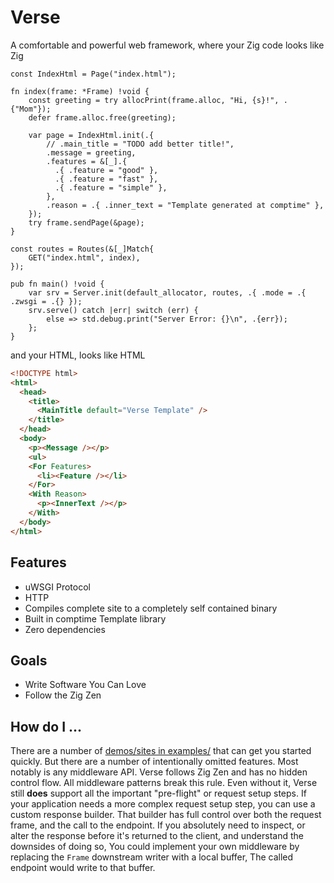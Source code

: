 # Verse

A comfortable and powerful web framework, where your Zig code looks like Zig

```zig
const IndexHtml = Page("index.html");

fn index(frame: *Frame) !void {
    const greeting = try allocPrint(frame.alloc, "Hi, {s}!", .{"Mom"});
    defer frame.alloc.free(greeting);

    var page = IndexHtml.init(.{
        // .main_title = "TODO add better title!",
        .message = greeting,
        .features = &[_].{
          .{ .feature = "good" },
          .{ .feature = "fast" },
          .{ .feature = "simple" },
        },
        .reason = .{ .inner_text = "Template generated at comptime" },
    });
    try frame.sendPage(&page);
}

const routes = Routes(&[_]Match{
    GET("index.html", index),
});

pub fn main() !void {
    var srv = Server.init(default_allocator, routes, .{ .mode = .{ .zwsgi = .{} });
    srv.serve() catch |err| switch (err) {
        else => std.debug.print("Server Error: {}\n", .{err});
    };
}
```

and your HTML, looks like HTML

```html
<!DOCTYPE html>
<html>
  <head>
    <title>
      <MainTitle default="Verse Template" />
    </title>
  </head>
  <body>
    <p><Message /></p>
    <ul>
    <For Features>
      <li><Feature /></li>
    </For>
    <With Reason>
      <p><InnerText /></p>
    </With>
  </body>
</html>
```

## Features
  * uWSGI Protocol
  * HTTP
  * Compiles complete site to a completely self contained binary
  * Built in comptime Template library
  * Zero dependencies


## Goals
  * Write Software You Can Love
  * Follow the Zig Zen

## How do I ...
There are a number of [demos/sites in examples/](examples/) that can get you
started quickly. But there are a number of intentionally omitted features. Most
notably is any middleware API. Verse follows Zig Zen and has no hidden control
flow. All middleware patterns break this rule. Even without it, Verse still
**does** support all the important "pre-flight" or request setup steps. If your
application needs a more complex request setup step, you can use a custom
response builder. That builder has full control over both the request frame, and
the call to the endpoint. If you absolutely need to inspect, or alter the
response before it's returned to the client, and understand the downsides of
doing so, You could implement your own middleware by replacing the `Frame`
downstream writer with a local buffer, The called endpoint would write to that
buffer.


